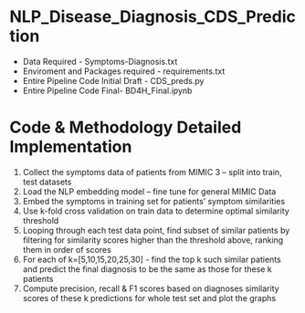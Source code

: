 # NLP_Disease_Diagnosis_CDS_Prediction

- Data Required - Symptoms-Diagnosis.txt 
- Enviroment and Packages required - requirements.txt
- Entire Pipeline Code Initial Draft - CDS_preds.py
- Entire Pipeline Code Final- BD4H_Final.ipynb

# Code & Methodology Detailed Implementation 
1. Collect the symptoms data of patients from MIMIC 3 – split into train, test datasets 
2. Load the NLP embedding model – fine tune for general MIMIC Data
3. Embed the symptoms in training set for patients’ symptom similarities
4. Use k-fold cross validation on train data to determine optimal similarity threshold
5. Looping through each test data point, find subset of similar patients by filtering for similarity scores higher than the threshold above, ranking them in order of scores
6. For each of k=[5,10,15,20,25,30] - find the top k such similar patients and predict the final diagnosis to be the same as those for these k patients
7. Compute precision, recall & F1 scores based on diagnoses similarity scores of these k predictions for whole test set and plot the graphs 
